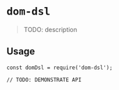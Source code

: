 # `dom-dsl`

> TODO: description

## Usage

```
const domDsl = require('dom-dsl');

// TODO: DEMONSTRATE API
```
